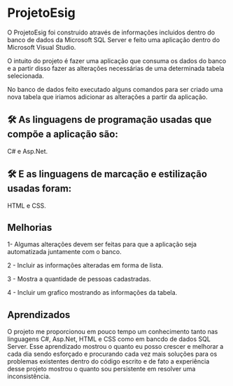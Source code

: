 # ProjetoEsig

O ProjetoEsig foi construido através de informações incluidos dentro do banco de dados da 
Microsoft SQL Server e feito uma aplicação dentro do Microsoft Visual Studio.

O intuito do projeto é fazer uma aplicação que consuma os dados do banco e a partir disso
fazer as alterações necessárias de uma determinada tabela selecionada.

No banco de dados feito executado alguns comandos para ser criado uma nova tabela que iriamos
adicionar as alterações a partir da aplicação.

## 🛠 As linguagens de programação usadas que compõe a aplicação são:

C# e Asp.Net.


## 🛠 E as linguagens de marcação e estilização usadas foram:

HTML e CSS.

## Melhorias

1- Algumas alterações devem ser feitas para que a aplicação seja automatizada juntamente com
o banco.

2 - Incluir as informações alteradas em forma de lista.

3 - Mostra a quantidade de pessoas cadastradas.

4 - Incluir um grafico mostrando as informações da tabela.

## Aprendizados

O projeto me proporcionou em pouco tempo um conhecimento tanto nas linguagens C#, Asp.Net, 
HTML e CSS como em bancdo de dados SQL Server. Esse aprendizado mostrou o quanto eu posso
crescer e melhorar a cada dia sendo esforçado e procurando cada vez mais soluções para os
problemas existentes dentro do código escrito e de fato a experiência desse projeto mostrou
o quanto sou persistente em resolver uma inconsistência.
